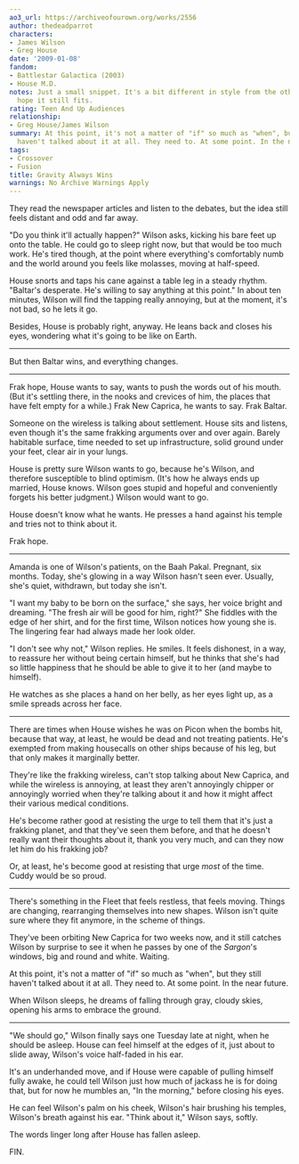 ```yaml
---
ao3_url: https://archiveofourown.org/works/2556
author: thedeadparrot
characters:
- James Wilson
- Greg House
date: '2009-01-08'
fandom:
- Battlestar Galactica (2003)
- House M.D.
notes: Just a small snippet. It's a bit different in style from the others, but I
  hope it still fits.
rating: Teen And Up Audiences
relationship:
- Greg House/James Wilson
summary: At this point, it's not a matter of "if" so much as "when", but they still
  haven't talked about it at all. They need to. At some point. In the near future.
tags:
- Crossover
- Fusion
title: Gravity Always Wins
warnings: No Archive Warnings Apply
---
```


They read the newspaper articles and listen to the debates, but the idea still feels distant and odd and far away.

"Do you think it'll actually happen?" Wilson asks, kicking his bare feet up onto the table. He could go to sleep right now, but that would be too much work. He's tired though, at the point where everything's comfortably numb and the world around you feels like molasses, moving at half-speed.

House snorts and taps his cane against a table leg in a steady rhythm. "Baltar's desperate. He's willing to say anything at this point." In about ten minutes, Wilson will find the tapping really annoying, but at the moment, it's not bad, so he lets it go.

Besides, House is probably right, anyway. He leans back and closes his eyes, wondering what it's going to be like on Earth.



---

But then Baltar wins, and everything changes.



---

Frak hope, House wants to say, wants to push the words out of his mouth. (But it's settling there, in the nooks and crevices of him, the places that have felt empty for a while.) Frak New Caprica, he wants to say. Frak Baltar.

Someone on the wireless is talking about settlement. House sits and listens, even though it's the same frakking arguments over and over again. Barely habitable surface, time needed to set up infrastructure, solid ground under your feet, clear air in your lungs.

House is pretty sure Wilson wants to go, because he's Wilson, and therefore susceptible to blind optimism. (It's how he always ends up married, House knows. Wilson goes stupid and hopeful and conveniently forgets his better judgment.) Wilson would want to go.

House doesn't know what he wants. He presses a hand against his temple and tries not to think about it.

Frak hope.



---

Amanda is one of Wilson's patients, on the Baah Pakal. Pregnant, six months. Today, she's glowing in a way Wilson hasn't seen ever. Usually, she's quiet, withdrawn, but today she isn't.

"I want my baby to be born on the surface," she says, her voice bright and dreaming. "The fresh air will be good for him, right?" She fiddles with the edge of her shirt, and for the first time, Wilson notices how young she is. The lingering fear had always made her look older.

"I don't see why not," Wilson replies. He smiles. It feels dishonest, in a way, to reassure her without being certain himself, but he thinks that she's had so little happiness that he should be able to give it to her (and maybe to himself).

He watches as she places a hand on her belly, as her eyes light up, as a smile spreads across her face.



---

There are times when House wishes he was on Picon when the bombs hit, because that way, at least, he would be dead and not treating patients. He's exempted from making housecalls on other ships because of his leg, but that only makes it marginally better.

They're like the frakking wireless, can't stop talking about New Caprica, and while the wireless is annoying, at least they aren't annoyingly chipper or annoyingly worried when they're talking about it and how it might affect their various medical conditions.

He's become rather good at resisting the urge to tell them that it's just a frakking planet, and that they've seen them before, and that he doesn't really want their thoughts about it, thank you very much, and can they now let him do his frakking job?

Or, at least, he's become good at resisting that urge *most* of the time. Cuddy would be so proud.



---

There's something in the Fleet that feels restless, that feels moving. Things are changing, rearranging themselves into new shapes. Wilson isn't quite sure where they fit anymore, in the scheme of things.

They've been orbiting New Caprica for two weeks now, and it still catches Wilson by surprise to see it when he passes by one of the *Sargon*'s windows, big and round and white. Waiting.

At this point, it's not a matter of "if" so much as "when", but they still haven't talked about it at all. They need to. At some point. In the near future.

When Wilson sleeps, he dreams of falling through gray, cloudy skies, opening his arms to embrace the ground.



---

"We should go," Wilson finally says one Tuesday late at night, when he should be asleep. House can feel himself at the edges of it, just about to slide away, Wilson's voice half-faded in his ear.

It's an underhanded move, and if House were capable of pulling himself fully awake, he could tell Wilson just how much of jackass he is for doing that, but for now he mumbles an, "In the morning," before closing his eyes.

He can feel Wilson's palm on his cheek, Wilson's hair brushing his temples, Wilson's breath against his ear. "Think about it," Wilson says, softly.

The words linger long after House has fallen asleep.

FIN.